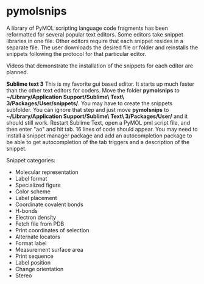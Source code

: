 # pymolsnips

A library of PyMOL scripting language code fragments has been reformatted for several popular text editors.
Some editors take snippet libraries in one file. 
Other editors require that each snippet resides in a separate file. 
The user downloads the desired file or folder and reinstalls the snippets following the protocol for that particular editor.

Videos that demonstrate the installation of the snippets for each editor are planned.

**Sublime text 3**
This is my favorite gui based editor. 
It starts up much faster than the other text editors for coders.
Move the folder **pymolsnips** to **~/Library/Application Support/Sublime\ Text\ 3/Packages/User/snippets/**.
You may have to create the snippets subfolder. 
You can ignore that step and just move **pymolsnips** to **~/Library/Application Support/Sublime\ Text\ 3/Packages/User/** and it should still work.
Restart Sublime Text, open a PyMOL pml script file, and then enter "ao" and  hit tab.
16 lines of code should appear.
You may need to install a snippet manager package and add an autocompletion package to be able to get autocompletion of the tab triggers and a description of the snippet. 


Snippet categories:

- Molecular representation
- Label format
- Specialized figure
- Color scheme
- Label placement
- Coordinate covalent bonds
- H-bonds
- Electron density
- Fetch file from PDB
- Print coordinates of selection
- Alternate locators
- Format label
- Measurement surface area
- Print sequence
- Label position
- Change orientation
- Stereo
